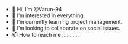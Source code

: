 - 👋 Hi, I’m @Varun-94
- 👀 I’m interested in everything.
- 🌱 I’m currently learning project management.
- 💞️ I’m looking to collaborate on social issues.
- 📫 How to reach me ...........

<!---
Varun-94/Varun-94 is a ✨ special ✨ repository because its `README.md` (this file) appears on your GitHub profile.
You can click the Preview link to take a look at your changes.
--->
